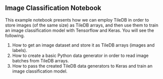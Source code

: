 ## Image Classification Notebook

This example notebook presents how we can employ TileDB in order to store images (of the same size) as TileDB arrays, 
and then use them to train an image classification model with Tensorflow and Keras. You will see the following.

1. How to get an image dataset and store it as TileDB arrays (images and labels).
2. How to create a basic Python data generator in order to read image batches from TileDB arrays.
3. How to pass the created TileDB data generators to Keras and train an image classification model.